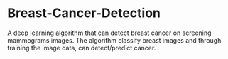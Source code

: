 # Breast-Cancer-Detection
A deep learning algorithm that can detect breast cancer on screening mammograms images. The algorithm classify breast images and through training the image data, can detect/predict cancer.
